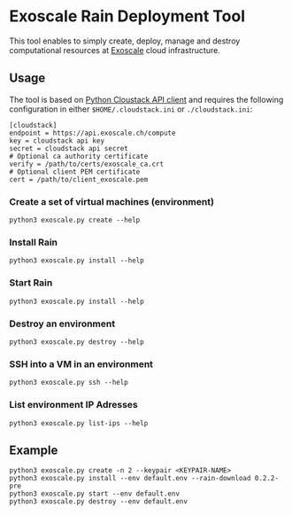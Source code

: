 # Exoscale Rain Deployment Tool

This tool enables to simply create, deploy, manage and destroy computational resources at [Exoscale](https://www.exoscale.com/) cloud infrastructure.

## Usage

The tool is based on [Python Cloustack API client](https://github.com/exoscale/cs) and requires the following configuration in either `$HOME/.cloudstack.ini` or `./cloudstack.ini`:

```
[cloudstack]
endpoint = https://api.exoscale.ch/compute
key = cloudstack api key
secret = cloudstack api secret
# Optional ca authority certificate
verify = /path/to/certs/exoscale_ca.crt
# Optional client PEM certificate
cert = /path/to/client_exoscale.pem
```

### Create a set of virtual machines (environment)

`python3 exoscale.py create --help`

### Install Rain

`python3 exoscale.py install --help`

### Start Rain

`python3 exoscale.py install --help`

### Destroy an environment

`python3 exoscale.py destroy --help`

### SSH into a VM in an environment

`python3 exoscale.py ssh --help`

### List environment IP Adresses

`python3 exoscale.py list-ips --help`

## Example

```
python3 exoscale.py create -n 2 --keypair <KEYPAIR-NAME>
python3 exoscale.py install --env default.env --rain-download 0.2.2-pre
python3 exoscale.py start --env default.env
python3 exoscale.py destroy --env default.env
```
